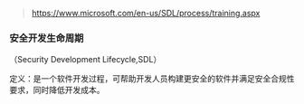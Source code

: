 >https://www.microsoft.com/en-us/SDL/process/training.aspx

### 安全开发生命周期

（Security Development Lifecycle,SDL）

定义：是一个软件开发过程，可帮助开发人员构建更安全的软件并满足安全合规性要求，同时降低开发成本。
